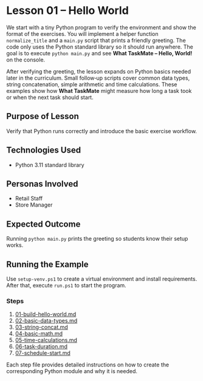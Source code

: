 # Lesson 01 – Hello World

We start with a tiny Python program to verify the environment and show
the format of the exercises. You will implement a helper function
`normalize_title` and a `main.py` script that prints a friendly greeting. The
code only uses the Python standard library so it should run anywhere. The goal
is to execute `python main.py` and see **What TaskMate – Hello, World!** on the
console.

After verifying the greeting, the lesson expands on Python basics needed later
in the curriculum. Small follow‑up scripts cover common data types, string
concatenation, simple arithmetic and time calculations. These examples show how
**What TaskMate** might measure how long a task took or when the next task
should start.

## Purpose of Lesson

Verify that Python runs correctly and introduce the basic exercise workflow.

## Technologies Used

- Python 3.11 standard library

## Personas Involved

- Retail Staff
- Store Manager

## Expected Outcome

Running `python main.py` prints the greeting so students know their setup works.

## Running the Example

Use `setup-venv.ps1` to create a virtual environment and install requirements.
After that, execute `run.ps1` to start the program.

### Steps

1. [01-build-hello-world.md](01-build-hello-world.md)
2. [02-basic-data-types.md](02-basic-data-types.md)
3. [03-string-concat.md](03-string-concat.md)
4. [04-basic-math.md](04-basic-math.md)
5. [05-time-calculations.md](05-time-calculations.md)
6. [06-task-duration.md](06-task-duration.md)
7. [07-schedule-start.md](07-schedule-start.md)

Each step file provides detailed instructions on how to create the
corresponding Python module and why it is needed.
